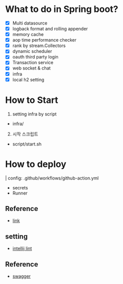 # What to do in Spring boot? 
- [X] Multi datasource
- [X] logback format and rolling appender
- [X] memory cache  
- [X] aop time performance checker 
- [X] rank by stream.Collectors 
- [X] dynamic scheduler 
- [X] oauth third party login
- [X] Transaction service
- [X] web socket & chat
- [X] infra
- [X] local h2 setting 

# How to Start
1. setting infra by script
- infra/ 
2. 시작 스크립트 
- script/start.sh

# How to deploy
| config: .github/workflows/github-action.yml
- secrets
- Runner 
## Reference
- [link](https://github.com/docker/login-action)


## setting 
- [intellij lint](https://qkqhxla1.tistory.com/978)
## Reference
- [swagger](https://springdoc.org/#properties)
